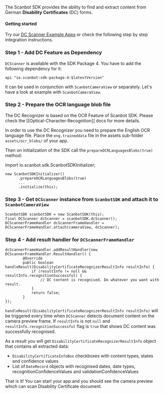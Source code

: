 The Scanbot SDK provides the ability to find and extract content from German **Disability Certificates** (DC) forms.

#### Getting started

Try our [DC Scanner Example Apps](https://github.com/doo/scanbot-sdk-example-android/tree/master/ScanbotSDKexample/dc-scanner) or check the following step by step integration instructions.

### Step 1 - Add DC Feature as Dependency
`DCScanner` is available with the SDK Package 4. You have to add the following dependency for it:

    api "io.scanbot:sdk-package-4:$latestVersion"

It can be used in conjunction with `ScanbotCameraView` or separately. Let's have a look at example with `ScanbotCameraView`.

### Step 2 - Prepare the OCR language blob file

The DC Recognizer is based on the OCR Feature of Scanbot SDK. Please check the [[Optical-Character-Recognition]] docs for more details.

In order to use the DC Recognizer you need to prepare the English OCR language file.
Place the `eng.traineddata` file in the assets sub-folder `assets/ocr_blobs/` of your app. 

Then on initialization of the SDK call the `prepareOCRLanguagesBlobs(true)` method:

import io.scanbot.sdk.ScanbotSDKInitializer;
```
new ScanbotSDKInitializer()
      .prepareOCRLanguagesBlobs(true)
      ...
      .initialize(this);
```

### Step 3 - Get `DCScanner` instance from `ScanbotSDK` and attach it to `ScanbotCameraView`

    ScanbotSDK scanbotSDK = new ScanbotSDK(this);
    final DCScanner dcScanner = scanbotSDK.dcScanner();
    DCScannerFrameHandler dcScannerFrameHandler = DCScannerFrameHandler.attach(cameraView, dcScanner);

### Step 4 - Add result handler for `DCScannerFrameHandler`

    dcScannerFrameHandler.addResultHandler(new DCScannerFrameHandler.ResultHandler() {
            @Override
            public boolean handleResult(DisabilityCertificateRecognizerResultInfo resultInfo) {
                if (resultInfo != null && resultInfo.recognitionSuccessful) {
                    // DC content is recognised. Do whatever you want with result.
                }
                return false;
            }
    });

`handleResult(DisabilityCertificateRecognizerResultInfo resultInfo)` will be triggered every time when `DCScanner` detects document content on the camera preview frame. If `resultInfo` is not `null` and `resultInfo.recognitionSuccessful` flag is `true` that shows DC content was successfully recognised. 

As a result you will get `DisabilityCertificateRecognizerResultInfo` object that contains all extracted data:
* `DisabilityCertificateInfoBox` checkboxes with content types, states and confidence values
* List of `DateRecord` objects with recognised dates, date types, recognitionConfidenceValues and validationConfidenceValues

That is it! You can start your app and you should see the camera preview which can scan Disability Certificate document.

